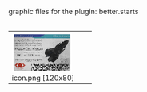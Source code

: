 graphic files for the plugin: better.starts<br>
<br>
<table>
	<tr valign="bottom">
		<td><img src="https://raw.githubusercontent.com/zuckung/endless-sky-plugins/refs/heads/main/myplugins/better.starts/icon.png" width="120" height="80"><br>
		icon.png [120x80]</td>
		<td></td>
		<td></td>
	</tr>
</table>
